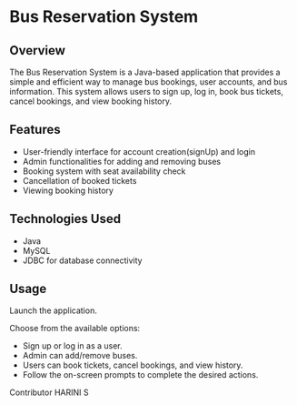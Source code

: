 # Bus Reservation System

## Overview

The Bus Reservation System is a Java-based application that provides a simple and efficient way to manage bus bookings, user accounts, and bus information. This system allows users to sign up, log in, book bus tickets, cancel bookings, and view booking history.

## Features

- User-friendly interface for account creation(signUp) and login
- Admin functionalities for adding and removing buses
- Booking system with seat availability check
- Cancellation of booked tickets
- Viewing booking history

## Technologies Used

- Java
- MySQL
- JDBC for database connectivity

## Usage
Launch the application.

Choose from the available options:

- Sign up or log in as a user.
- Admin can add/remove buses.
- Users can book tickets, cancel bookings, and view history.
- Follow the on-screen prompts to complete the desired actions.

Contributor
HARINI S
